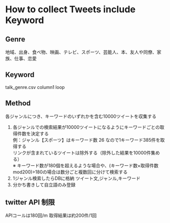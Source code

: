 # How to collect Tweets include Keyword

## Genre
地域、出身、食べ物、映画、テレビ、スポーツ、芸能人、本、友人や同僚、家族、仕事、恋愛

## Keyword
talk_genre.csv column1 loop

## Method
各ジャンルにつき、キーワードのいずれかを含む10000ツイートを収集する

1. 各ジャンルでの検索結果が10000ツイートになるようにキーワードごとの取得件数を決定する  
    例：ジャンル【スポーツ】はキーワード数 26 なので1キーワード385件を取得する  
    リンクが含まれているツイートは除外する（除外した結果を10000件集める）  
    ※ キーワード数が180個を超えるような場合や、(キーワード数×取得件数mod200)>180の場合は数分ごと複数回に分けて検索する
1. 1ジャンル検索したらDBに格納
    ツイート文,ジャンル,キーワード
1. 分かち書きして自立語のみ登録

## twitter API 制限
APIコールは180回/m
取得結果は約200件/1回
